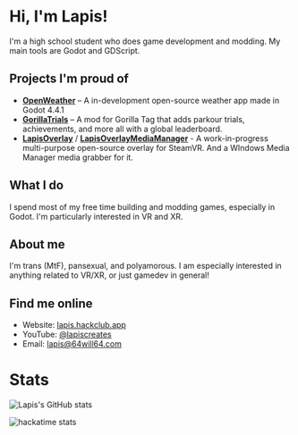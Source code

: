 # Hi, I'm Lapis!

I'm a high school student who does game development and modding. My main tools are Godot and GDScript.

## Projects I'm proud of
- [**OpenWeather**](https://lapis.codes/openweather) – A in-development open-source weather app made in Godot 4.4.1
- [**GorillaTrials**](https://github.com/LapisGit/GorillaTrials) – A mod for Gorilla Tag that adds parkour trials, achievements, and more all with a global leaderboard.
- [**LapisOverlay**](https://github.com/LapisGit/LapisOverlay) / [**LapisOverlayMediaManager**](https://github.com/LapisGit/LapisOverlayMediaManager) - A work-in-progress multi-purpose open-source overlay for SteamVR. And a WIndows Media Manager media grabber for it.

## What I do
I spend most of my free time building and modding games, especially in Godot. I'm particularly interested in VR and XR.

## About me
I'm trans (MtF), pansexual, and polyamorous. I am especially interested in anything related to VR/XR, or just gamedev in general!

## Find me online
- Website: [lapis.hackclub.app](https://lapis.hackclub.app)
- YouTube: [@lapiscreates](https://youtube.com/@lapiscreates)
- Email: [lapis@64will64.com](mailto:lapis@64will64.com)

# Stats
![Lapis's GitHub stats](https://github-readme-stats.vercel.app/api?username=LapisGit&show_icons=true&theme=radical)

![hackatime stats](https://github-readme-stats.hackclub.dev/api/wakatime?username=11915&api_domain=hackatime.hackclub.com&&custom_title=Hackatime+Stats&layout=compact&cache_seconds=0&langs_count=8&theme=synthwave)
